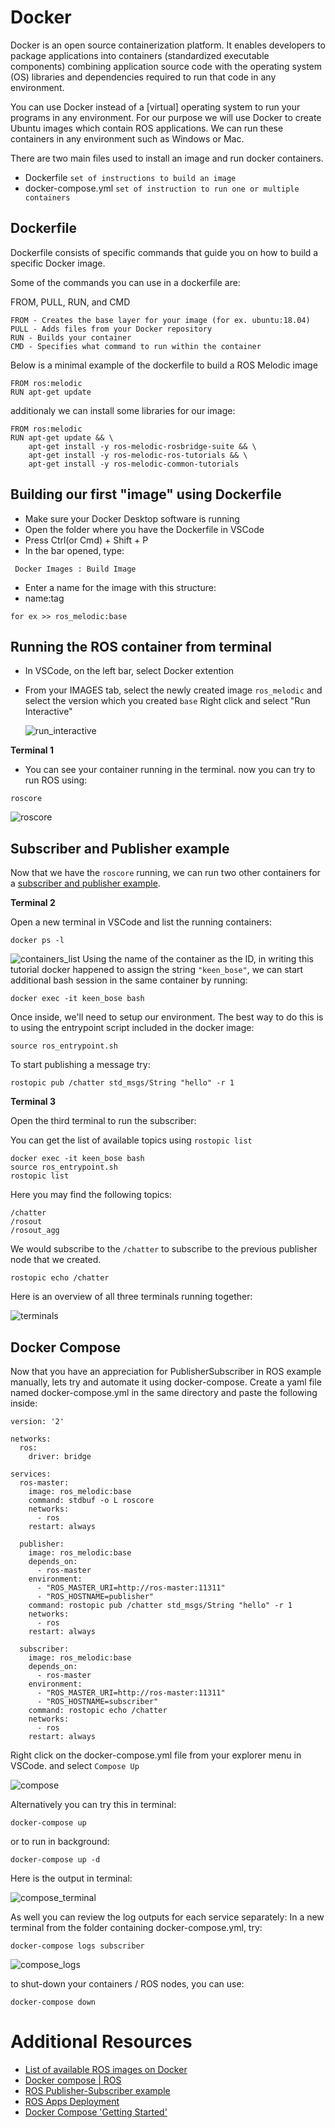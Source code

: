 # Docker
Docker is an open source containerization platform. It enables developers to package applications into containers (standardized executable components) combining application source code with the operating system (OS) libraries and dependencies required to run that code in any environment.

You can use Docker instead of a [virtual] operating system to run your programs in any environment. For our purpose we will use Docker to create Ubuntu images which contain ROS applications. We can run these containers in any environment such as Windows or Mac.

There are two main files used to install an image and run docker containers.
- Dockerfile `set of instructions to build an image`
- docker-compose.yml `set of instruction to run one or multiple containers`

## Dockerfile
Dockerfile consists of specific commands that guide you on how to build a specific Docker image. 

Some of the commands you can use in a dockerfile are:

FROM, PULL, RUN, and CMD
```
FROM - Creates the base layer for your image (for ex. ubuntu:18.04)
PULL - Adds files from your Docker repository
RUN - Builds your container
CMD - Specifies what command to run within the container
```

Below is a minimal example of the dockerfile to build a ROS Melodic image

```
FROM ros:melodic
RUN apt-get update
```

additionaly we can install some libraries for our image:
```
FROM ros:melodic
RUN apt-get update && \
    apt-get install -y ros-melodic-rosbridge-suite && \
    apt-get install -y ros-melodic-ros-tutorials && \
    apt-get install -y ros-melodic-common-tutorials
```

## Building our first "image" using Dockerfile
- Make sure your Docker Desktop software is running
- Open the folder where you have the Dockerfile in VSCode
- Press Ctrl(or Cmd) + Shift + P
- In the bar opened, type:
```
 Docker Images : Build Image
```
- Enter a name for the image with this structure:
- name:tag
```
for ex >> ros_melodic:base
```

## Running the ROS container from terminal
- In VSCode, on the left bar, select Docker extention
- From your IMAGES tab, select the newly created image `ros_melodic` and select the version which you created `base`
Right click and select "Run Interactive"

    ![run_interactive](./media/run_interactive.png)

**Terminal 1**

- You can see your container running in the terminal. 
now you can try to run ROS using:
```
roscore
```
![roscore](./media/roscore.png)

## Subscriber and Publisher example
Now that we have the `roscore` running, we can run two other containers for a [subscriber and publisher example](http://wiki.ros.org/ROS/Tutorials/WritingPublisherSubscriber%28python%29).

**Terminal 2**

Open a new terminal in VSCode and list the running containers:
```
docker ps -l
```
![containers_list](./media/containers_list.png)
Using the name of the container as the ID, in writing this tutorial docker happened to assign the string `"keen_bose"`, we can start additional bash session in the same container by running:
```
docker exec -it keen_bose bash
```
Once inside, we'll need to setup our environment. The best way to do this is to using the entrypoint script included in the docker image:

```
source ros_entrypoint.sh
```
To start publishing a message try:
```
rostopic pub /chatter std_msgs/String "hello" -r 1
```

**Terminal 3**

Open the third terminal to run the subscriber:

You can get the list of available topics using `rostopic list`
```
docker exec -it keen_bose bash
source ros_entrypoint.sh
rostopic list
```

Here you may find the following topics:
```
/chatter
/rosout
/rosout_agg
```

We would subscribe to the `/chatter` to subscribe to the previous publisher node that we created.

```
rostopic echo /chatter
```

Here is an overview of all three terminals running together:

![terminals](./media/terminals.png)


## Docker Compose
Now that you have an appreciation for PublisherSubscriber in ROS example manually, lets try and automate it using docker-compose.
Create a yaml file named docker-compose.yml in the same directory and paste the following inside:
```
version: '2'

networks:
  ros:
    driver: bridge

services:
  ros-master:
    image: ros_melodic:base
    command: stdbuf -o L roscore
    networks:
      - ros
    restart: always

  publisher:
    image: ros_melodic:base
    depends_on:
      - ros-master
    environment:
      - "ROS_MASTER_URI=http://ros-master:11311"
      - "ROS_HOSTNAME=publisher"
    command: rostopic pub /chatter std_msgs/String "hello" -r 1
    networks:
      - ros
    restart: always

  subscriber:
    image: ros_melodic:base
    depends_on:
      - ros-master
    environment:
      - "ROS_MASTER_URI=http://ros-master:11311"
      - "ROS_HOSTNAME=subscriber"
    command: rostopic echo /chatter
    networks:
      - ros
    restart: always

```
Right click on the docker-compose.yml file from your explorer menu in VSCode. and select `Compose Up`

![compose](./media/composeup.png)

Alternatively you can try this in terminal:
```
docker-compose up
```
or to run in background:
```
docker-compose up -d
```

Here is the output in terminal:

![compose_terminal](./media/compose_terminal.png)

As well you can review the log outputs for each service separately:
In a new terminal from the folder containing docker-compose.yml, try:

```
docker-compose logs subscriber
```

![compose_logs](./media/compose_logs.png)

to shut-down your containers / ROS nodes, you can use:
```
docker-compose down
```


# Additional Resources
- [List of available ROS images on Docker](https://registry.hub.docker.com/_/ros/)
- [Docker compose | ROS](http://wiki.ros.org/docker/Tutorials/Compose)
- [ROS Publisher-Subscriber example](http://wiki.ros.org/ROS/Tutorials/WritingPublisherSubscriber%28python%29)
- [ROS Apps Deployment](https://github.com/themousepotato/ROSAppsDeployment)
- [Docker Compose 'Getting Started'](https://docs.docker.com/compose/gettingstarted/)
